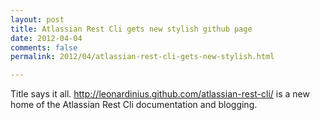 ```yaml
---
layout: post
title: Atlassian Rest Cli gets new stylish github page
date: 2012-04-04
comments: false
permalink: 2012/04/atlassian-rest-cli-gets-new-stylish.html

---
```


Title says it all.&nbsp;<a href="http://leonardinius.github.com/atlassian-rest-cli/">http://leonardinius.github.com/atlassian-rest-cli/</a>&nbsp;is a new home of the Atlassian Rest Cli documentation and blogging.
